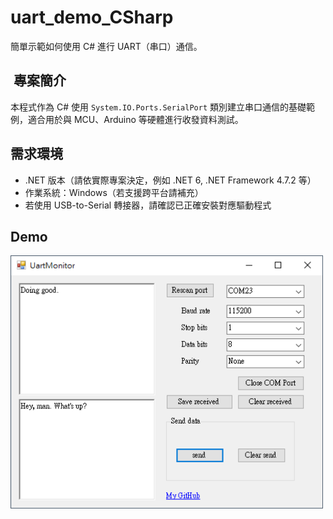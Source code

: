 # uart_demo_CSharp

簡單示範如何使用 C# 進行 UART（串口）通信。

## ​ 專案簡介
本程式作為 C# 使用 `System.IO.Ports.SerialPort` 類別建立串口通信的基礎範例，適合用於與 MCU、Arduino 等硬體進行收發資料測試。

## 需求環境
- .NET 版本（請依實際專案決定，例如 .NET 6, .NET Framework 4.7.2 等）
- 作業系統：Windows（若支援跨平台請補充）
- 若使用 USB-to-Serial 轉接器，請確認已正確安裝對應驅動程式

## Demo
<img src="docs/images/UartMonitor.png" alt="README generator GUI" width="500">